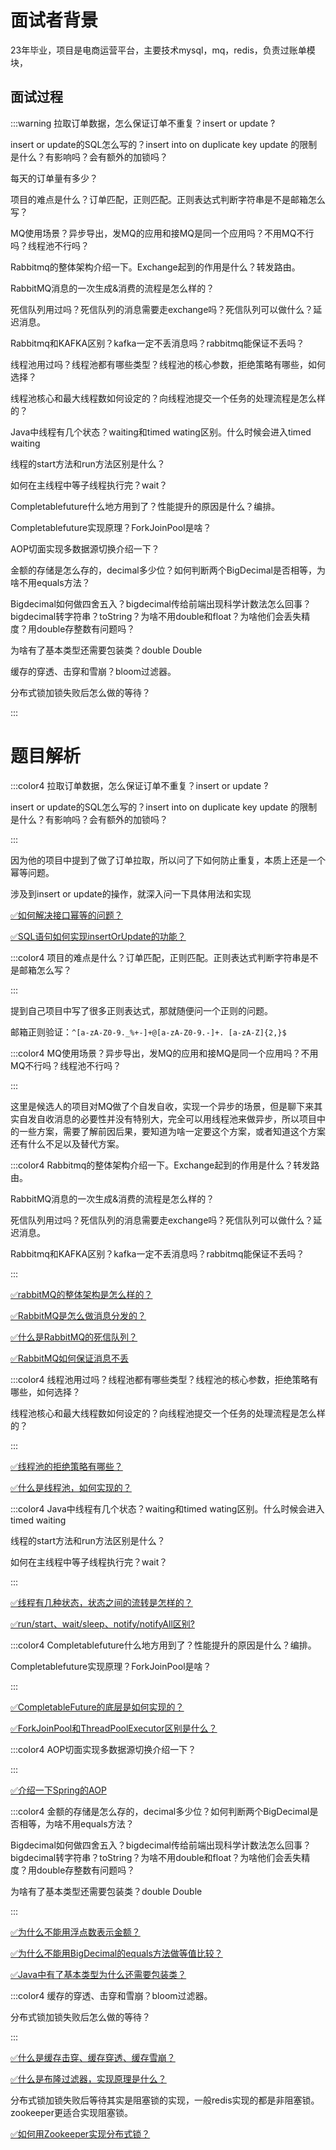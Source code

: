 # 面试者背景


23年毕业，项目是电商运营平台，主要技术mysql，mq，redis，负责过账单模块，



## 面试过程


:::warning
拉取订单数据，怎么保证订单不重复？insert or update ?

insert or update的SQL怎么写的？insert into on duplicate key update 的限制是什么？有影响吗？会有额外的加锁吗？

每天的订单量有多少？

项目的难点是什么？订单匹配，正则匹配。正则表达式判断字符串是不是邮箱怎么写？

MQ使用场景？异步导出，发MQ的应用和接MQ是同一个应用吗？不用MQ不行吗？线程池不行吗？

Rabbitmq的整体架构介绍一下。Exchange起到的作用是什么？转发路由。

RabbitMQ消息的一次生成&消费的流程是怎么样的？

死信队列用过吗？死信队列的消息需要走exchange吗？死信队列可以做什么？延迟消息。

Rabbitmq和KAFKA区别？kafka一定不丢消息吗？rabbitmq能保证不丢吗？

线程池用过吗？线程池都有哪些类型？线程池的核心参数，拒绝策略有哪些，如何选择？

线程池核心和最大线程数如何设定的？向线程池提交一个任务的处理流程是怎么样的？

Java中线程有几个状态？waiting和timed wating区别。什么时候会进入timed waiting

线程的start方法和run方法区别是什么？                            

如何在主线程中等子线程执行完？wait？

Completablefuture什么地方用到了？性能提升的原因是什么？编排。

Completablefuture实现原理？ForkJoinPool是啥？

AOP切面实现多数据源切换介绍一下？

金额的存储是怎么存的，decimal多少位？如何判断两个BigDecimal是否相等，为啥不用equals方法？

Bigdecimal如何做四舍五入？bigdecimal传给前端出现科学计数法怎么回事？bigdecimal转字符串？toString？为啥不用double和float？为啥他们会丢失精度？用double存整数有问题吗？

为啥有了基本类型还需要包装类？double Double 

缓存的穿透、击穿和雪崩？bloom过滤器。

分布式锁加锁失败后怎么做的等待？

:::

# 题目解析


:::color4
拉取订单数据，怎么保证订单不重复？insert or update ?

insert or update的SQL怎么写的？insert into on duplicate key update 的限制是什么？有影响吗？会有额外的加锁吗？

:::



因为他的项目中提到了做了订单拉取，所以问了下如何防止重复，本质上还是一个幂等问题。

涉及到insert or update的操作，就深入问一下具体用法和实现



[✅如何解决接口幂等的问题？](https://www.yuque.com/hollis666/qyhor6/gz2qwl)



[✅SQL语句如何实现insertOrUpdate的功能？](https://www.yuque.com/hollis666/qyhor6/gal4lxk8ug9g2bwk)





:::color4
项目的难点是什么？订单匹配，正则匹配。正则表达式判断字符串是不是邮箱怎么写？

:::



提到自己项目中写了很多正则表达式，那就随便问一个正则的问题。



邮箱正则验证：`^[a-zA-Z0-9._%+-]+@[a-zA-Z0-9.-]+. [a-zA-Z]{2,}$`



:::color4
MQ使用场景？异步导出，发MQ的应用和接MQ是同一个应用吗？不用MQ不行吗？线程池不行吗？

:::



这里是候选人的项目对MQ做了个自发自收，实现一个异步的场景，但是聊下来其实自发自收消息的必要性并没有特别大，完全可以用线程池来做异步，所以项目中的一些方案，需要了解前因后果，要知道为啥一定要这个方案，或者知道这个方案还有什么不足以及替代方案。





:::color4
Rabbitmq的整体架构介绍一下。Exchange起到的作用是什么？转发路由。

RabbitMQ消息的一次生成&消费的流程是怎么样的？

死信队列用过吗？死信队列的消息需要走exchange吗？死信队列可以做什么？延迟消息。

Rabbitmq和KAFKA区别？kafka一定不丢消息吗？rabbitmq能保证不丢吗？

:::



[✅rabbitMQ的整体架构是怎么样的？](https://www.yuque.com/hollis666/qyhor6/qh56y0u8fs2gom42)



[✅RabbitMQ是怎么做消息分发的？](https://www.yuque.com/hollis666/qyhor6/qdmqppwgypsifot5)



[✅什么是RabbitMQ的死信队列？](https://www.yuque.com/hollis666/qyhor6/rd0ah4r97wevzmcw)



[✅RabbitMQ如何保证消息不丢](https://www.yuque.com/hollis666/qyhor6/ku3fxiie005axgrz)



:::color4
线程池用过吗？线程池都有哪些类型？线程池的核心参数，拒绝策略有哪些，如何选择？

线程池核心和最大线程数如何设定的？向线程池提交一个任务的处理流程是怎么样的？

:::



[✅线程池的拒绝策略有哪些？](https://www.yuque.com/hollis666/qyhor6/gfoppg6a3stefkig)



[✅什么是线程池，如何实现的？](https://www.yuque.com/hollis666/qyhor6/fb5th6)



:::color4
Java中线程有几个状态？waiting和timed wating区别。什么时候会进入timed waiting

线程的start方法和run方法区别是什么？                            

如何在主线程中等子线程执行完？wait？

:::



[✅线程有几种状态，状态之间的流转是怎样的？](https://www.yuque.com/hollis666/qyhor6/rt6e6b)



[✅run/start、wait/sleep、notify/notifyAll区别?](https://www.yuque.com/hollis666/qyhor6/bw9p42)



:::color4
Completablefuture什么地方用到了？性能提升的原因是什么？编排。

Completablefuture实现原理？ForkJoinPool是啥？

:::



[✅CompletableFuture的底层是如何实现的？](https://www.yuque.com/hollis666/qyhor6/qgrygdsu04a6vfzw)



[✅ForkJoinPool和ThreadPoolExecutor区别是什么？](https://www.yuque.com/hollis666/qyhor6/wl8s1swvh7g841be)



:::color4
AOP切面实现多数据源切换介绍一下？

:::



[✅介绍一下Spring的AOP](https://www.yuque.com/hollis666/qyhor6/nget4r5wl2imegi7)



:::color4
金额的存储是怎么存的，decimal多少位？如何判断两个BigDecimal是否相等，为啥不用equals方法？

Bigdecimal如何做四舍五入？bigdecimal传给前端出现科学计数法怎么回事？bigdecimal转字符串？toString？为啥不用double和float？为啥他们会丢失精度？用double存整数有问题吗？

为啥有了基本类型还需要包装类？double Double 

:::



[✅为什么不能用浮点数表示金额？](https://www.yuque.com/hollis666/qyhor6/vmrkz84g8c6ypu5s)



[✅为什么不能用BigDecimal的equals方法做等值比较？](https://www.yuque.com/hollis666/qyhor6/qmx8yss8tve7w73q)



[✅Java中有了基本类型为什么还需要包装类？](https://www.yuque.com/hollis666/qyhor6/xtd0s5)



:::color4
缓存的穿透、击穿和雪崩？bloom过滤器。

分布式锁加锁失败后怎么做的等待？

:::



[✅什么是缓存击穿、缓存穿透、缓存雪崩？](https://www.yuque.com/hollis666/qyhor6/abfis3)



[✅什么是布隆过滤器，实现原理是什么？](https://www.yuque.com/hollis666/qyhor6/gp9ymie1n39uavah)



分布式锁加锁失败后等待其实是阻塞锁的实现，一般redis实现的都是非阻塞锁。zookeeper更适合实现阻塞锁。



[✅如何用Zookeeper实现分布式锁？](https://www.yuque.com/hollis666/qyhor6/bdxuqt775i5zo9kz)

